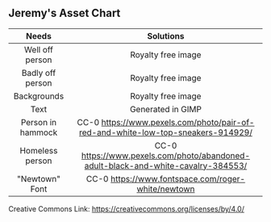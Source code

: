 ## Jeremy's Asset Chart
|Needs                    | Solutions                                          |
|:-----------------------:|:--------------------------------------------------:|
|Well off person          |Royalty free image                                  |
|Badly off person         |Royalty free image                                  |
|Backgrounds              |Royalty free image                                  |
|Text                     |Generated in GIMP                                   |
|Person in hammock        |CC-0 https://www.pexels.com/photo/pair-of-red-and-white-low-top-sneakers-914929/|
|Homeless person          |CC-0 https://www.pexels.com/photo/abandoned-adult-black-and-white-cavalry-384553/|
|"Newtown" Font           |CC-0 https://www.fontspace.com/roger-white/newtown|

Creative Commons Link: https://creativecommons.org/licenses/by/4.0/
